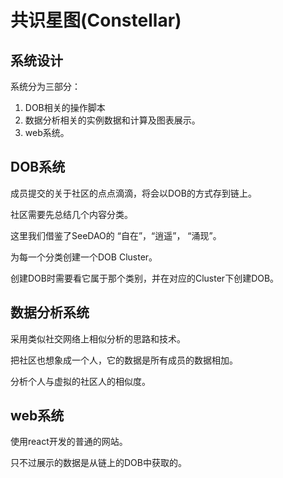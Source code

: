 # 共识星图(Constellar)

## 系统设计

系统分为三部分：

1. DOB相关的操作脚本
2. 数据分析相关的实例数据和计算及图表展示。
3. web系统。

## DOB系统

成员提交的关于社区的点点滴滴，将会以DOB的方式存到链上。

社区需要先总结几个内容分类。

这里我们借鉴了SeeDAO的 “自在”，“逍遥”， “涌现”。

为每一个分类创建一个DOB Cluster。

创建DOB时需要看它属于那个类别，并在对应的Cluster下创建DOB。

## 数据分析系统

采用类似社交网络上相似分析的思路和技术。

把社区也想象成一个人，它的数据是所有成员的数据相加。

分析个人与虚拟的社区人的相似度。

## web系统

使用react开发的普通的网站。

只不过展示的数据是从链上的DOB中获取的。
